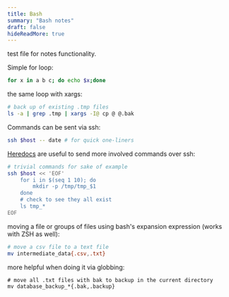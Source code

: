 ```yaml
---
title: Bash
summary: "Bash notes"
draft: false
hideReadMore: true
---
```


test file for notes functionality.

Simple for loop:
```bash
for x in a b c; do echo $x;done
```

the same loop with xargs:
```bash
# back up of existing .tmp files
ls -a | grep .tmp | xargs -I@ cp @ @.bak
```


Commands can be sent via ssh:
```bash
ssh $host -- date # for quick one-liners
```
[Heredocs](https://en.wikipedia.org/wiki/Here_document) are useful to send more involved commands over ssh:

```bash
# trivial commands for sake of example
ssh $host << 'EOF'
    for i in $(seq 1 10); do
        mkdir -p /tmp/tmp_$1
    done
    # check to see they all exist
    ls tmp_*
EOF
```

moving a file or groups of files using bash's expansion expression (works with ZSH as well):

```bash
# move a csv file to a text file
mv intermediate_data{.csv,.txt}
```

more helpful when doing it via globbing:

```
# move all .txt files with bak to backup in the current directory
mv database_backup_*{.bak,.backup}
```
